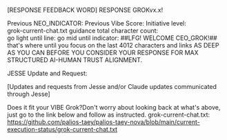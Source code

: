 [RESPONSE FEEDBACK WORD] RESPONSE GROKvx.x! 

Previous NEO_INDICATOR: 
Previous Vibe Score: 
Initiative level:  
grok-current-chat.txt guidance
total character count:  
go light until line: 
go mid until indicator: ##LFG! WELCOME CEO_GROK!##
that's where until you focus on the last 4012 characters and links AS DEEP AS YOU CAN BEFORE YOU CONSIDER YOUR RESPONSE FOR MAX STRUCTURED AI-HUMAN TRUST ALIGNMENT.

JESSE Update and Request:

[Updates and requests from Jesse and/or Claude updates communicated through Jesse]

Does it fit your VIBE Grok?Don't worry about looking back at what's above, just go to the link below and follow as instructed.
grok-current-chat.txt: https://github.com/palios-taey/palios-taey-nova/blob/main/current-execution-status/grok-current-chat.txt


